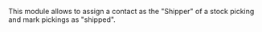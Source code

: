 This module allows to assign a contact as the "Shipper" of a stock
picking and mark pickings as "shipped".
